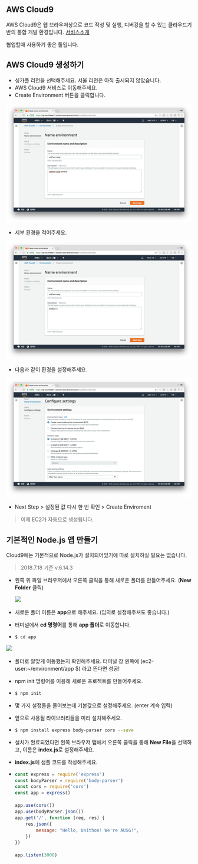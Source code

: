 ## AWS Cloud9

AWS Cloud9은 웹 브라우저상으로 코드 작성 및 실행, 디버깅을 할 수 있는 클라우드기반의 통합 개발 환경입니다. [서비스소개](https://aws.amazon.com/ko/cloud9/?nc2=h_m1)

협업할때 사용하기 좋은 툴입니다. 



## AWS Cloud9 생성하기

- 싱가폴 리전을 선택해주세요. 서울 리전은 아직 출시되지 않았습니다. 
- AWS Cloud9 서비스로 이동해주세요.
- Create Environment 버튼을 클릭합니다.

![](./images/createEnvironment.png)

- 세부 환경을 적어주세요.

![](./images/setting.png)

- 다음과 같이 환경을 설정해주세요.

![](./images/setting_2.png)

- Next Step > 설정된 값 다시 한 번 확인 > Create Enviroment

> 이제 EC2가 자동으로 생성됩니다.





## 기본적인 Node.js 앱 만들기

Cloud9에는 기본적으로 Node.js가 설치되어있기에 따로 설치하실 필요는 없습니다.

> 2018.7.18 기준 v.6.14.3



- 왼쪽 위 파일 브라우저에서 오른쪽 클릭을 통해 새로운 폴더를 만들어주세요. (**New Folder** 클릭)

  ![](./newFolder.png)

- 새로운 폴더 이름은 **app**으로 해주세요. (임의로 설정해주셔도 좋습니다.)

- 터미널에서 **cd 명령어**를 통해 **app 폴더**로 이동합니다.

- ```bash
  $ cd app
  ```

![](./cdapp.png)

- 폴더로 알맞게 이동했는지 확인해주세요. 터미널 창 왼쪽에 (ec2-user:~/environment/app $) 라고 뜬다면 성공!

- npm init 명령어를 이용해 새로운 프로젝트를 만들어주세요. 

- ```bash
  $ npm init
  ```



- 몇 가지 설정들을 물어보는데 기본값으로 설정해주세요. (enter 계속 입력) 

- 앞으로 사용될 라이브러리들을 미리 설치해주세요. 

- ```bash
  $ npm install express body-parser cors --save
  ```



- 설치가 완료되었다면 왼쪽 브라우저 탭에서 오른쪽 클릭을 통해 **New File**을 선택하고, 이름은 **index.js**로 설정해주세요.

- **index.js**에 샘플 코드를 작성해주세요.

- ```js
  const express = require('express')
  const bodyParser = require('body-parser')
  const cors = require('cors')
  const app = express()
  
  app.use(cors())
  app.use(bodyParser.json())
  app.get('/', function (req, res) {
      res.json({
          message: "Hello, Unithon! We're AUSG!",
      })
  })
  
  app.listen(3000)
  ```

  